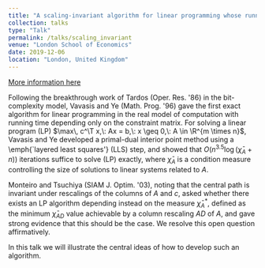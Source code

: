 ```yaml
---
title: "A scaling-invariant algorithm for linear programming whose running time depends only on the constraint matrix"
collection: talks
type: "Talk"
permalink: /talks/scaling_invariant
venue: "London School of Economics"
date: 2019-12-06
location: "London, United Kingdom"
---
```


[More information here](http://www.lse.ac.uk/Mathematics/Events-and-Seminars/PhD-Seminar-on-Combinatorics-Games-and-Optimisation)

Following the breakthrough work of Tardos (Oper. Res. '86) in the bit-complexity
model, Vavasis and Ye (Math. Prog. '96) gave the first exact algorithm for
linear programming in the real model of computation with running time depending
only on the constraint matrix. For solving a linear program (LP)
$\max\, c^\T x,\:  Ax = b,\:  x \geq 0,\:  A \in \R^{m \times n}$, Vavasis and Ye
developed a primal-dual interior point method using a \emph{`layered least
squares'} (LLS) step, and showed that $O(n^{3.5} \log
(\bar{\chi}_A+n))$ iterations suffice to solve (LP) exactly, where $\bar{\chi}_A$ is a condition measure
controlling the size of solutions to linear systems related to $A$. 

Monteiro and Tsuchiya (SIAM J. Optim. '03), noting that the central path is
invariant under rescalings of the columns of $A$ and $c$, asked whether there
exists an LP algorithm depending instead on the measure $\bar{\chi}^\ast_A$,
defined as the minimum $\bar{\chi}_{AD}$ value achievable by a column rescaling $AD$ of
$A$, and gave strong evidence that this should be the case. We resolve
this open question affirmatively. 

In this talk we will illustrate the central ideas of how to develop such an algorithm.
